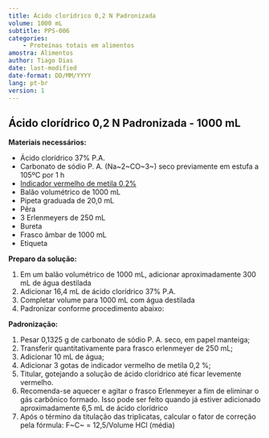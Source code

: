 ```yaml
---
title: Ácido clorídrico 0,2 N Padronizada
volume: 1000 mL
subtitle: PPS-006
categories:
    - Proteínas totais em alimentos
amostra: Alimentos
author: Tiago Dias
date: last-modified
date-format: DD/MM/YYYY
lang: pt-br
version: 1
---
```


## Ácido clorídrico 0,2 N Padronizada - 1000 mL

**Materiais necessários:**

- Ácido clorídrico 37% P.A.
- Carbonato de sódio P. A. (Na~2~CO~3~) seco previamente em estufa a 105ºC por 1 h
- [Indicador vermelho de metila 0,2%](pps043.md)
- Balão volumétrico de 1000 mL
- Pipeta graduada de 20,0 mL
- Pêra
- 3 Erlenmeyers de 250 mL
- Bureta
- Frasco âmbar de 1000 mL
- Etiqueta

**Preparo da solução:**

1. Em um balão volumétrico de 1000 mL, adicionar aproximadamente 300 mL de água destilada
2. Adicionar 16,4 mL de ácido clorídrico 37% P.A.
3. Completar volume para 1000 mL com água destilada
4. Padronizar conforme procedimento abaixo:

**Padronização:**

1. Pesar 0,1325 g de carbonato de sódio P. A. seco, em papel manteiga;
2. Transferir quantitativamente para frasco erlenmeyer de 250 mL;
3. Adicionar 10 mL de água;
4. Adicionar 3 gotas de indicador vermelho de metila 0,2 %;
5. Titular, gotejando a solução de ácido clorídrico até ficar levemente vermelho.
6. Recomenda-se aquecer e agitar o frasco Erlenmeyer a fim de eliminar o gás carbônico formado. Isso pode ser feito quando já estiver adicionado aproximadamente 6,5 mL de ácido clorídrico
7. Após o término da titulação das triplicatas, calcular o fator de correção pela fórmula: F~C~ = 12,5/Volume HCl (média)

